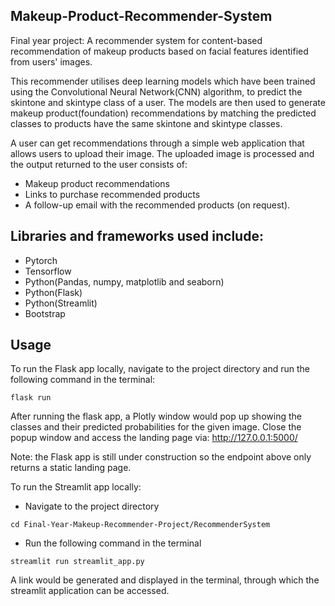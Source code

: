 Makeup-Product-Recommender-System
-------------------------------------

Final year project: A recommender system for content-based recommendation of makeup products based on facial features identified from users' images.

This recommender utilises deep learning models which have been trained using the Convolutional Neural Network(CNN) algorithm, to predict the skintone and skintype class of a user. The models are then used to generate makeup product(foundation) recommendations by matching the predicted classes to products have the same skintone and skintype classes.

A user can get recommendations through a simple web application that allows users to upload their image. The uploaded image is processed and the output returned to the user consists of:

- Makeup product recommendations
- Links to purchase recommended products
- A follow-up email with the recommended products (on request).


Libraries and frameworks used include:
---------------------------------------
- Pytorch
- Tensorflow
- Python(Pandas, numpy, matplotlib and seaborn)
- Python(Flask)
- Python(Streamlit)
- Bootstrap

Usage
----
To run the Flask app locally, navigate to the project directory and run the following command in the terminal:
```
flask run
```

After running the flask app, a Plotly window would pop up showing the classes and their predicted probabilities for the given image.
Close the popup window and access the landing page via: <http://127.0.0.1:5000/>

Note: the Flask app is still under construction so the endpoint above only returns a static landing page.

To run the Streamlit app locally:
- Navigate to the project directory
```
cd Final-Year-Makeup-Recommender-Project/RecommenderSystem
```

- Run the following command in the terminal
```
streamlit run streamlit_app.py
```

A link would be generated and displayed in the terminal, through which the streamlit application can be accessed.



